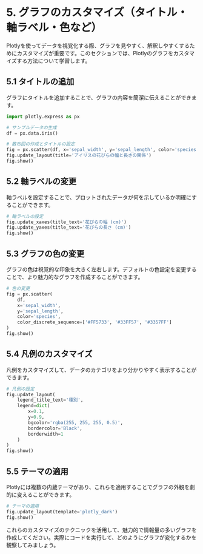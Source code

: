 # 5. グラフのカスタマイズ（タイトル・軸ラベル・色など）

Plotlyを使ってデータを視覚化する際、グラフを見やすく、解釈しやすくするためにカスタマイズが重要です。このセクションでは、Plotlyのグラフをカスタマイズする方法について学習します。

## 5.1 タイトルの追加

グラフにタイトルを追加することで、グラフの内容を簡潔に伝えることができます。

```python
import plotly.express as px

# サンプルデータの生成
df = px.data.iris()

# 散布図の作成とタイトルの設定
fig = px.scatter(df, x='sepal_width', y='sepal_length', color='species')
fig.update_layout(title='アイリスの花びらの幅と長さの関係')
fig.show()
```

## 5.2 軸ラベルの変更

軸ラベルを設定することで、プロットされたデータが何を示しているか明確にすることができます。

```python
# 軸ラベルの設定
fig.update_xaxes(title_text='花びらの幅 (cm)')
fig.update_yaxes(title_text='花びらの長さ (cm)')
fig.show()
```

## 5.3 グラフの色の変更

グラフの色は視覚的な印象を大きく左右します。デフォルトの色設定を変更することで、より魅力的なグラフを作成することができます。

```python
# 色の変更
fig = px.scatter(
    df, 
    x='sepal_width', 
    y='sepal_length', 
    color='species', 
    color_discrete_sequence=['#FF5733', '#33FF57', '#3357FF']
)
fig.show()
```

## 5.4 凡例のカスタマイズ

凡例をカスタマイズして、データのカテゴリをより分かりやすく表示することができます。

```python
# 凡例の設定
fig.update_layout(
    legend_title_text='種別',
    legend=dict(
        x=0.1,
        y=0.9,
        bgcolor='rgba(255, 255, 255, 0.5)',
        bordercolor='Black',
        borderwidth=1
    )
)
fig.show()
```

## 5.5 テーマの適用

Plotlyには複数の内蔵テーマがあり、これらを適用することでグラフの外観を劇的に変えることができます。

```python
# テーマの適用
fig.update_layout(template='plotly_dark')
fig.show()
```

これらのカスタマイズのテクニックを活用して、魅力的で情報量の多いグラフを作成してください。実際にコードを実行して、どのようにグラフが変化するかを観察してみましょう。